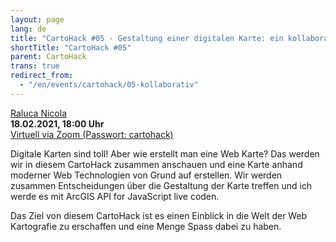 ```yaml
---
layout: page
lang: de
title: "CartoHack #05 - Gestaltung einer digitalen Karte: ein kollaboratives Experiment"
shortTitle: "CartoHack #05" 
parent: CartoHack
trans: true
redirect_from:
  - "/en/events/cartohack/05-kollaborativ"
---
```


<a href="https://raluca-nicola.net/">Raluca Nicola</a><br />
<strong>18.02.2021, 18:00 Uhr</strong><br />
<a href="https://hcu-hamburg.zoom.us/j/81330916369">Virtuell via Zoom (Passwort: cartohack)</a>

Digitale Karten sind toll! Aber wie erstellt man eine Web Karte? Das werden wir in diesem CartoHack zusammen anschauen und eine Karte anhand moderner Web Technologien von Grund auf erstellen. Wir werden zusammen Entscheidungen über die Gestaltung der Karte treffen und ich werde es mit ArcGIS API for JavaScript live coden.

Das Ziel von diesem CartoHack ist es einen Einblick in die Welt der Web Kartografie zu erschaffen und eine Menge Spass dabei zu haben.